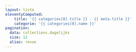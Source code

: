 ```yaml
---
layout: liste
eleventyComputed:
    title: '{{ categories[0].title }} - {{ meta.title }}'
    categorie: '{{ categories[0].name }}'
pagination:
  data: collections.dagelijks
  size: 12
  alias: revue
---
```

<!--
infortunatly, this is not easy to create a double pagination such as 
pagination:
  data: categories
  pagination:
    data: collections[categorie]
see: https://github.com/11ty/eleventy/issues/332
https://benwhite.com.au/blog/nested-pagination/
-->